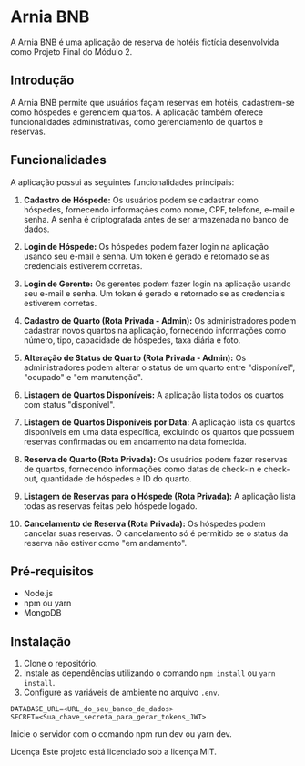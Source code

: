 # Arnia BNB

A Arnia BNB é uma aplicação de reserva de hotéis fictícia desenvolvida como Projeto Final do Módulo 2.

## Introdução

A Arnia BNB permite que usuários façam reservas em hotéis, cadastrem-se como hóspedes e gerenciem quartos. A aplicação também oferece funcionalidades administrativas, como gerenciamento de quartos e reservas.

## Funcionalidades

A aplicação possui as seguintes funcionalidades principais:

1. **Cadastro de Hóspede:** Os usuários podem se cadastrar como hóspedes, fornecendo informações como nome, CPF, telefone, e-mail e senha. A senha é criptografada antes de ser armazenada no banco de dados.

2. **Login de Hóspede:** Os hóspedes podem fazer login na aplicação usando seu e-mail e senha. Um token é gerado e retornado se as credenciais estiverem corretas.

3. **Login de Gerente:** Os gerentes podem fazer login na aplicação usando seu e-mail e senha. Um token é gerado e retornado se as credenciais estiverem corretas.

4. **Cadastro de Quarto (Rota Privada - Admin):** Os administradores podem cadastrar novos quartos na aplicação, fornecendo informações como número, tipo, capacidade de hóspedes, taxa diária e foto.

5. **Alteração de Status de Quarto (Rota Privada - Admin):** Os administradores podem alterar o status de um quarto entre "disponível", "ocupado" e "em manutenção".

6. **Listagem de Quartos Disponíveis:** A aplicação lista todos os quartos com status "disponível".

7. **Listagem de Quartos Disponíveis por Data:** A aplicação lista os quartos disponíveis em uma data específica, excluindo os quartos que possuem reservas confirmadas ou em andamento na data fornecida.

8. **Reserva de Quarto (Rota Privada):** Os usuários podem fazer reservas de quartos, fornecendo informações como datas de check-in e check-out, quantidade de hóspedes e ID do quarto.

9. **Listagem de Reservas para o Hóspede (Rota Privada):** A aplicação lista todas as reservas feitas pelo hóspede logado.

10. **Cancelamento de Reserva (Rota Privada):** Os hóspedes podem cancelar suas reservas. O cancelamento só é permitido se o status da reserva não estiver como "em andamento".

## Pré-requisitos

- Node.js
- npm ou yarn
- MongoDB

## Instalação

1. Clone o repositório.
2. Instale as dependências utilizando o comando `npm install` ou `yarn install`.
3. Configure as variáveis de ambiente no arquivo `.env`.

```plaintext
DATABASE_URL=<URL_do_seu_banco_de_dados>
SECRET=<Sua_chave_secreta_para_gerar_tokens_JWT>
```

Inicie o servidor com o comando npm run dev ou yarn dev.


Licença
Este projeto está licenciado sob a licença MIT.






